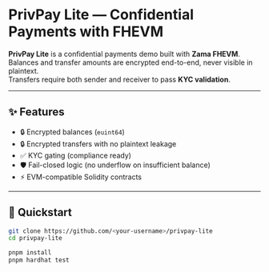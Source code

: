 # PrivPay Lite — Confidential Payments with FHEVM

**PrivPay Lite** is a confidential payments demo built with **Zama FHEVM**.  
Balances and transfer amounts are encrypted end-to-end, never visible in plaintext.  
Transfers require both sender and receiver to pass **KYC validation**.

---

## ✨ Features
- 🔒 Encrypted balances (`euint64`)
- 🔒 Encrypted transfers with no plaintext leakage
- ✅ KYC gating (compliance ready)
- 🛡 Fail-closed logic (no underflow on insufficient balance)
- ⚡ EVM-compatible Solidity contracts

---

## 🚀 Quickstart
```bash
git clone https://github.com/<your-username>/privpay-lite
cd privpay-lite

pnpm install
pnpm hardhat test

